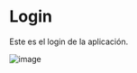 # Login
Este es el login de la aplicación.

![image](https://user-images.githubusercontent.com/85030941/124367351-02da7b80-dc1c-11eb-8575-7a4458f84866.png)

